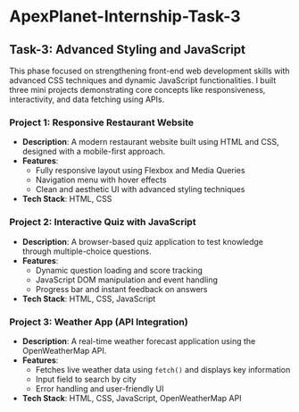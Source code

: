 # ApexPlanet-Internship-Task-3

## Task-3: Advanced Styling and JavaScript 

This phase focused on strengthening front-end web development skills with advanced CSS techniques and dynamic JavaScript functionalities. I built three mini projects demonstrating core concepts like responsiveness, interactivity, and data fetching using APIs.

### Project 1: Responsive Restaurant Website
- **Description**: A modern restaurant website built using HTML and CSS, designed with a mobile-first approach.
- **Features**:
  - Fully responsive layout using Flexbox and Media Queries
  - Navigation menu with hover effects
  - Clean and aesthetic UI with advanced styling techniques
- **Tech Stack**: HTML, CSS

### Project 2: Interactive Quiz with JavaScript
- **Description**: A browser-based quiz application to test knowledge through multiple-choice questions.
- **Features**:
  - Dynamic question loading and score tracking
  - JavaScript DOM manipulation and event handling
  - Progress bar and instant feedback on answers
- **Tech Stack**: HTML, CSS, JavaScript

### Project 3: Weather App (API Integration)
- **Description**: A real-time weather forecast application using the OpenWeatherMap API.
- **Features**:
  - Fetches live weather data using `fetch()` and displays key information
  - Input field to search by city
  - Error handling and user-friendly UI
- **Tech Stack**: HTML, CSS, JavaScript, OpenWeatherMap API

